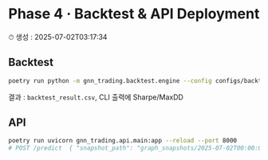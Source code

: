 
# Phase 4 · Backtest & API Deployment

⏱ 생성 : 2025-07-02T03:17:34

## Backtest
```bash
poetry run python -m gnn_trading.backtest.engine --config configs/backtest_config.yaml
```
결과 : `backtest_result.csv`, CLI 출력에 Sharpe/MaxDD

## API
```bash
poetry run uvicorn gnn_trading.api.main:app --reload --port 8000
# POST /predict  { "snapshot_path": "graph_snapshots/2025-07-02T00:00:00.pt" }
```
